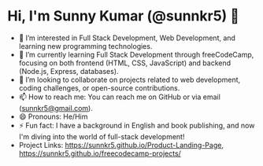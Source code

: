 # Hi, I'm Sunny Kumar (@sunnkr5) 👋

- 👀 I’m interested in Full Stack Development, Web Development, and learning new programming technologies.
- 🌱 I’m currently learning Full Stack Development through freeCodeCamp, focusing on both frontend (HTML, CSS, JavaScript) and backend (Node.js, Express, databases).
- 💞️ I’m looking to collaborate on projects related to web development, coding challenges, or open-source contributions.
- 📫 How to reach me: You can reach me on GitHub or via email (sunnkr5@gmail.com).
- 😄 Pronouns: He/Him
- ⚡ Fun fact: I have a background in English and book publishing, and now I'm diving into the world of full-stack development!
- Project Links: https://sunnkr5.github.io/Product-Landing-Page, https://sunnkr5.github.io/freecodecamp-projects/

<!---
sunnkr5/sunnkr5 is a ✨ special ✨ repository because its `README.md` appears on your GitHub profile.
You can click the Preview link to take a look at your changes.
--->
